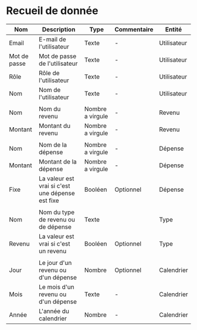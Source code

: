 # Recueil de donnée

| Nom          | Description                                      | Type             | Commentaire | Entité      |
| ------------ | ------------------------------------------------ | ---------------- | ----------- | ----------- |
| Email        | E-mail de l'utilisateur                          | Texte            | -           | Utilisateur |
| Mot de passe | Mot de passe de l'utilisateur                    | Texte            | -           | Utilisateur |
| Rôle         | Rôle de l'utilisateur                            | Texte            | -           | Utilisateur |
| Nom          | Nom de l'utilisateur                             | Texte            | -           | Utilisateur |
|              |                                                  |                  |             |             |
| Nom          | Nom du revenu                                    | Nombre a virgule | -           | Revenu      |
| Montant      | Montant du revenu                                | Nombre a virgule | -           | Revenu      |
|              |                                                  |                  |             |             |
| Nom          | Nom de la dépense                                | Nombre a virgule | -           | Dépense     |
| Montant      | Montant de la dépense                            | Nombre a virgule | -           | Dépense     |
| Fixe         | La valeur est vrai si c'est une dépense est fixe | Booléen          | Optionnel   | Dépense     |
|              |                                                  |                  |             |             |
| Nom          | Nom du type de revenu ou de dépense              | Texte            |             | Type        |
| Revenu       | La valeur est vrai si c'est un revenu            | Booléen          | Optionnel   | Type        |
|              |                                                  |                  |             |             |
| Jour         | Le jour d'un revenu ou d'un dépense              | Nombre           | Optionnel   | Calendrier  |
| Mois         | Le mois d'un revenu ou d'un dépense              | Texte            | -           | Calendrier  |
| Année        | L'année du calendrier                            | Nombre           | -           | Calendrier  |
